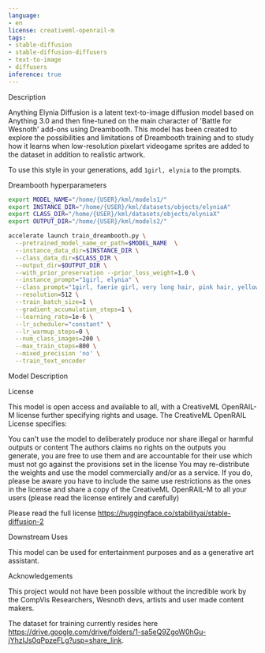 ```yaml
---
language:
- en
license: creativeml-openrail-m
tags:
- stable-diffusion
- stable-diffusion-diffusers
- text-to-image
- diffusers
inference: true
---
```


Description

Anything Elynia Diffusion is a latent text-to-image diffusion model based on Anything 3.0 and then fine-tuned on the main character of 'Battle for Wesnoth' add-ons using Dreambooth. This model has been created to explore the possibilities and limitations of Dreambooth training and to study how it learns when low-resolution pixelart videogame sprites are added to the dataset in addition to realistic artwork.

To use this style in your generations, add `1girl, elynia` to the prompts.

Dreambooth hyperparameters

```sh
export MODEL_NAME="/home/{USER}/kml/models1/"
export INSTANCE_DIR="/home/{USER}/kml/datasets/objects/elyniaA"
export CLASS_DIR="/home/{USER}/kml/datasets/objects/elyniaX"
export OUTPUT_DIR="/home/{USER}/kml/models2/"

accelerate launch train_dreambooth.py \
  --pretrained_model_name_or_path=$MODEL_NAME  \
  --instance_data_dir=$INSTANCE_DIR \
  --class_data_dir=$CLASS_DIR \
  --output_dir=$OUTPUT_DIR \
  --with_prior_preservation --prior_loss_weight=1.0 \
  --instance_prompt="1girl, elynia" \
  --class_prompt="1girl, faerie girl, very long hair, pink hair, yellow eyes, detailed green dress, brown skirt, detached long sleeves, translucent green blue diamond-shaped butterfly wings" \
  --resolution=512 \
  --train_batch_size=1 \
  --gradient_accumulation_steps=1 \
  --learning_rate=1e-6 \
  --lr_scheduler="constant" \
  --lr_warmup_steps=0 \
  --num_class_images=200 \
  --max_train_steps=800 \
  --mixed_precision 'no' \
  --train_text_encoder
```

Model Description

License

This model is open access and available to all, with a CreativeML OpenRAIL-M license further specifying rights and usage. The CreativeML OpenRAIL License specifies:

You can't use the model to deliberately produce nor share illegal or harmful outputs or content The authors claims no rights on the outputs you generate, you are free to use them and are accountable for their use which must not go against the provisions set in the license You may re-distribute the weights and use the model commercially and/or as a service. If you do, please be aware you have to include the same use restrictions as the ones in the license and share a copy of the CreativeML OpenRAIL-M to all your users (please read the license entirely and carefully)

Please read the full license https://huggingface.co/stabilityai/stable-diffusion-2

Downstream Uses

This model can be used for entertainment purposes and as a generative art assistant.

Acknowledgements

This project would not have been possible without the incredible work by the CompVis Researchers, Wesnoth devs, artists and user made content makers.

The dataset for training currently resides here https://drive.google.com/drive/folders/1-sa5eQ9ZgoW0hGu-jYhzIJs0qPpzeFLg?usp=share_link.